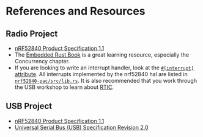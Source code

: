 # References and Resources

## Radio Project

- [nRF52840 Product Specification 1.1](https://infocenter.nordicsemi.com/pdf/nRF52840_PS_v1.1.pdf)
- The [Embedded Rust Book][embedded rust] is a great learning resource, especially the Concurrency chapter.
- If you are looking to write an interrupt handler, look at the [`#[interrupt]` attribute][interrupt]. All interrupts implemented by the nrf52840 hal are listed in [`nrf52840-pac/src/lib.rs`][pac]. It is also recommended that you work through the USB workshop to learn about [RTIC][rtic].

[pac]: https://github.com/nrf-rs/nrf52840-pac/blob/9558a3ed032b2aec7e57c2f42330f1dee0000a04/src/lib.rs#L167
[interrupt]: https://docs.rs/cortex-m-rt/0.7.3/cortex_m_rt/attr.interrupt.html
[rtic]: https://rtic.rs/2/book/en/
[embedded rust]: https://rust-embedded.github.io/book/

## USB Project

- [nRF52840 Product Specification 1.1](https://infocenter.nordicsemi.com/pdf/nRF52840_PS_v1.1.pdf)
- [Universal Serial Bus (USB) Specification Revision 2.0](https://www.usb.org/document-library/usb-20-specification)
